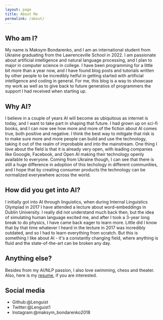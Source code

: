 ```yaml
---
layout: page
title: About Me
permalink: /about/
---
```


## Who am I?

My name is Maksym Bondarenko, and I am an international student from Ukraine graduating from the Lawrenceville School in 2022. I am passionate about artificial intelligence and natural language processing, and I plan to major in computer science in college. I have been programming for a little bit more than a year now, and I have found blog posts and tutorials written by other people to be incredibly helful in getting started with artificial intelligence and coding in general. For me, this blog is a way to showcase my work as well as to give back to future generatios of programmers the support I had received when starting up.

## Why AI?

I believe in a couple of years AI will become as ubiquitous as internet is today, and I want to take part in shaping that future. I had grown up on sci-fi books, and I can now see how more and more of the fiction about AI comes true, both positive and negative. I think the best way to mitigate that risk is to make sure more and more people can build and use the technology, taking it out of the realm of improbable and into the mainstream. One thing I love about the field is that it is already very open, with leading companies like Gooogle, Facebook, and Open AI making their technology openly available to everyone. Coming from Ukraine though, I can see that there is still a huge difference in adoption of this techology in different communities, and I hope that by creating consumer products the technology can be normalized everyewhere across the world.

## How did you get into AI?

I initially got into AI through linguistics, when during Internal Linguistics Olympiad in 2017 I have attended a lecture about word-embeddings in Dublin University. I really did not understand much back then, but the idea of simulating human language excited me, and after I took a 3-year long break to do physics, I have came back eager to learn more. Little did I know that by that time whatever I heard in the lecture in 2017 was incredibly outdated, and so I had to learn everything from scratch. But this is something I like about AI - it's a constantly changing field, where anything is fluid and the state-of-the-art can be broken any day.

## Anything else?

Besides from my AI/NLP passion, I also love swimming, chess and theater. Also, here is my [resume](../files/resume.pdf), if you are interested.

## Social media
- Github:@Lenguist
- Twitter:@Lenguist1
- Instagram:@maksym_bondarenko2018

